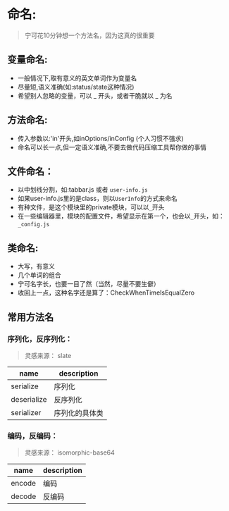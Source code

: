 # 命名:
> 宁可花10分钟想一个方法名，因为这真的很重要

## 变量命名:
- 一般情况下,取有意义的英文单词作为变量名
- 尽量短,语义准确(如:status/state这种情况)
- 希望别人忽略的变量，可以 _ 开头，或者干脆就以 _ 为名

## 方法命名:
- 传入参数以:'in'开头,如inOptions/inConfig (个人习惯不强求)
- 命名可以长一点,但一定语义准确,不要去做代码压缩工具帮你做的事情

## 文件命名：
- 以中划线分割，如:tabbar.js 或者 `user-info.js`
- 如果user-info.js里的是class，则以`UserInfo`的方式来命名
- 有种文件，是这个模块里的private模块，可以以`_`开头
- 在一些编辑器里，模块的配置文件，希望显示在第一个，也会以`_`开头，如：`_config.js`

## 类命名:
- 大写，有意义
- 几个单词的组合
- 宁可名字长，也要一目了然（当然，尽量不要生僻）
- 收回上一点，这种名字还是算了：CheckWhenTimeIsEqualZero

## 常用方法名

### 序列化，反序列化：
> 灵感来源： slate

| name        | description    |
|-------------|----------------|
| serialize   | 序列化         |
| deserialize | 反序列化       |
| serializer  | 序列化的具体类 |

### 编码，反编码：
> 灵感来源： isomorphic-base64

| name   | description |
|--------|-------------|
| encode | 编码        |
| decode | 反编码      |
